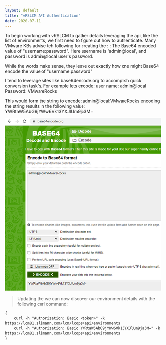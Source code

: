 ```yaml
---
layout: default
title: "vRSLCM API Authentication"
date: 2020-07-11
---
```


To begin working with vRSLCM to gather details leveraging the api, like the list of environments, we first need to figure out how to authenticate.
Many VMware KBs advise teh following for creating the <token>:
<token> : The Base64 encoded value of "username:password". Here username is 'admin@local', and password is admin@local user's password.

While the words make sense, they leave out exactly how one might Base64 encode the value of "username:password"

I tend to leverage sites like base64encode.org to accomplish quick conversion task's. For example lets encode:
user name: admin@local
Password: VMwareRocks

This would form the string to encode: admin@local:VMwareRocks
encoding the string results in the following value: YWRtaW5AbG9jYWw6Vk13YXJlUm9ja3M=

[![Base64Encode.org the vRSLCM password](/assets/images/vRSLCM-API-Authentication-Base64.png "Base64 Encode vRSLCM Credentials")](https://www.base64encode.org)


> Updating the <token> we can now discover our environment details with the following curl command:
~~~
{
    curl -h "Authorization: Basic <token>" -k https://lcm81.slimann.com/lcm/lcops/api/environments
    curl -h "Authorization: Basic YWRtaW5AbG9jYWw6Vk13YXJlUm9ja3M=" -k https://lcm81.slimann.com/lcm/lcops/api/environments
}